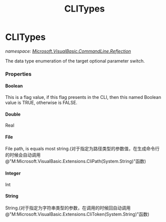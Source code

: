 ﻿---
title: CLITypes
---

# CLITypes
_namespace: [Microsoft.VisualBasic.CommandLine.Reflection](N-Microsoft.VisualBasic.CommandLine.Reflection.html)_

The data type enumeration of the target optional parameter switch.




### Properties

#### Boolean
This is a flag value, if this flag presents in the CLI, then this named Boolean value is TRUE, otherwise is FALSE.
#### Double
Real
#### File
File path, is equals most string.(对于指定为路径类型的参数值，在生成命令行的时候会自动调用@"M:Microsoft.VisualBasic.Extensions.CliPath(System.String)"函数)
#### Integer
Int
#### String
String.(对于指定为字符串类型的参数，在调用的时候回自动调用@"M:Microsoft.VisualBasic.Extensions.CliToken(System.String)"函数)
